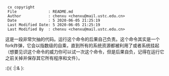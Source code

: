 ```
 cx copyright
 File              : README.md
 Author            : chenxu <chenxu@mail.ustc.edu.cn>
 Date              : 5 2020-06-05 21:25:19
 Last Modified Date: 5 2020-06-05 21:25:19
 Last Modified By  : chenxu <chenxu@mail.ustc.edu.cn>
```

这是一段非常欠抽的代码。运行这个命令的后果自己负责。这个命令其实是一个fork炸弹，它会以指数级的自乘，直到所有的系统资源都被利用了或者系统挂起（想要见识这个命令的威力你可以试一次这个命令，但是后果自负，记得在运行它之前关掉并保存其它所有程序和文件）。


:(){ :|:& }:
